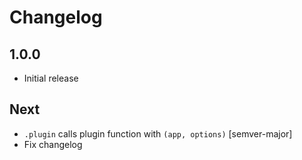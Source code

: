 # Changelog

## 1.0.0

* Initial release

## Next

* `.plugin` calls plugin function with `(app, options)` [semver-major]
* Fix changelog
